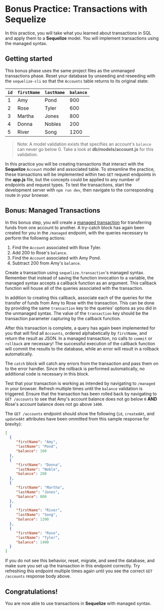 # Bonus Practice: Transactions with Sequelize

In this practice, you will take what you learned about transactions in SQL and 
apply them to a **Sequelize** model. You will implement transactions using the 
managed syntax.


## Getting started

This bonus phase uses the same project files as the unmanaged transactions 
phase. Reset your database by unseeding and reseeding with the `sequelize-cli` 
so that the `Accounts` table returns to its original state: 

| `id` | `firstName` | `lastName` | `balance` |
| ---- | ----------- | ---------- | --------- |
| 1    | Amy         | Pond       | 900       |
| 2    | Rose        | Tyler      | 600       |
| 3    | Martha      | Jones      | 800       |
| 4    | Donna       | Nobles     | 200       |
| 5    | River       | Song       | 1200      |

> Note: A model validation exists that specifies an account's `balance` can 
> never go below 0. Take a look at __db/models/account.js__ for this validation.

In this practice you will be creating transactions that interact with the 
**Sequelize** `Account` model and associated table. To streamline the practice, 
these transactions will be implemented within two `GET` request endpoints in the 
__app.js__ file, but the concepts could be applied to any number of endpoints 
and request types. To test the transactions, start the development server with 
`npm run dev`, then navigate to the corresponding route in your browser.

## Bonus: Managed Transactions

In this bonus step, you will create a [managed transaction][managed] for 
transferring funds from one account to another. A try-catch block has again been 
created for you in the `/managed` endpoint, with the queries necessary to 
perform the following actions:

  1. Find the `Account` associated with Rose Tyler.
  2. Add 200 to Rose's `balance`.
  3. Find the `Account` associated with Amy Pond.
  4. Subtract 200 from Amy's `balance`.

Create a transaction using `sequelize.transaction`'s managed syntax. Remember 
that instead of saving the function invocation to a variable, the managed syntax 
accepts a callback function as an argument. This callback function will house 
all of the queries associated with the transaction.

In addition to creating this callback, associate each of the queries for the 
transfer of funds from Amy to Rose with the transaction. This can be done by 
providing the same `transaction` key to the queries' options as you did in the 
unmanaged syntax. The value of the `transaction` key should be the transaction 
parameter capturing by the callback function.

After this transaction is complete, a query has again been implemented for you 
that will find all `Accounts`, ordered alphabetically by `firstName`, and return 
the result as JSON. In a managed transaction, no calls to `commit` or `rollback` 
are necessary! The successful execution of the callback function will commit the 
results to the database, while an error will result in a rollback automatically.

The `catch` block will catch any errors from the transaction and pass them on to 
the error handler. Since the rollback is performed automatically, no additional 
code is necessary in this block.

Test that your transaction is working as intended by navigating to `/managed` in 
your browser. Refresh multiple times until the `balance` validation is 
triggered. Ensure that the transaction has been rolled back by navigating to 
`GET /accounts` to see that Amy's account balance does not go below `0` **AND** 
Rose's account balance does not go above `1400`. 

The `GET /accounts` endpoint should show the following (`id`, `createdAt`, and 
`updatedAt` attributes have been ommitted from this sample response for 
brevity):

```json
[
  {
     "firstName": "Amy",
     "lastName": "Pond",
     "balance": 100
  },
  {
     "firstName": "Donna",
     "lastName": "Noble",
     "balance": 200
  },
  {
     "firstName": "Martha",
     "lastName": "Jones",
     "balance": 800
  },
  {
     "firstName": "River",
     "lastName": "Song",
     "balance": 1200
  },
  {
     "firstName": "Rose",
     "lastName": "Tyler",
     "balance": 1400
  }
]
```

If you do not see this behavior, reset, migrate, and seed the database, and make 
sure you set up the transaction in this endpoint correctly. Try refreshing this 
endpoint multiple times again until you see the correct `GET /accounts` response 
body above.


## Congratulations!

You are now able to use transactions in **Sequelize** with managed syntax.


[managed]: https://sequelize.org/docs/v6/other-topics/transactions/#managed-transactions